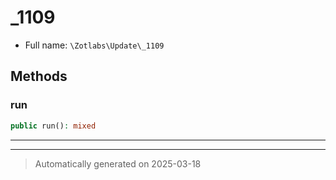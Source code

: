 
# _1109





* Full name: `\Zotlabs\Update\_1109`




## Methods


### run



```php
public run(): mixed
```












***


***
> Automatically generated on 2025-03-18
